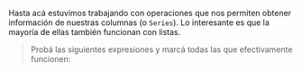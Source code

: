 Hasta acá estuvimos trabajando con operaciones que nos permiten obtener información de nuestras columnas (o `Series`). Lo interesante es que la mayoría de ellas también funcionan con listas.

> Probá las siguientes expresiones y marcá todas las que efectivamente funcionen:
>
